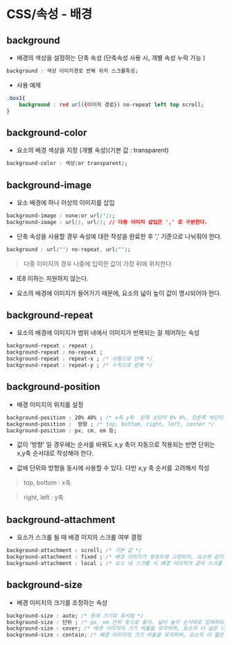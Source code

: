 # CSS/속성 - 배경 

## background 

- 배경의 색상을 설정하는 단축 속성 (단축속성 사용 시, 개별 속성 누락 가능 )

```css
background : 색상 이미지경로 반복 위치 스크롤특성; 
```

- 사용 예제 

```css
.box1{
    background : red url({이미지 경로}) no-repeat left top scroll; 
}
```

## background-color 

- 요소의 배경 색상을 지정 (개별 속성)(기본 값 : transparent)

```css
background-color : 색상(or transparent);
```

## background-image

- 요소 배경에 하나 이상의 이미지를 삽입 

```css
background-image : none(or url(')); 
background-image : url(), url(); // 다중 이미지 삽입은 ',' 로 구분한다. 
```

- 단축 속성을 사용할 경우 속성에 대한 작성을 완료한 후 ',' 기준으로 나눠줘야 한다. 

```css
background : url('') no-repeat, url(''); 
```

> 다중 이미지의 경우 나중에 입력한 값이 가장 뒤에 위치한다. 

- IE8 이하는 지원하지 않는다.

- 요소의 배경에 이미지가 들어가기 때문에, 요소의 넓이 높이 값이 명시되어야 한다. 

## background-repeat

- 요소의 배경에 이미지가 범위 내에서 이미지가 반복되는 걸 제어하는 속성 

```css
background-repeat : repeat ;
background-repeat : no-repeat ; 
background-repeat : repeat-x ; /* 수평으로 반복 */
background-repeat : repeat-y ; /* 수직으로 반복 */ 
```

## background-position 

- 배경 이미지의 위치를 설정 

``` css
background-position : 20% 40% ; /* x축 y축  왼쪽 상단이 0% 0%, 오른쪽 하단이 100% 100%*/ 
background-position :  방향 ; /* top, bottom, right, left, center */ 
background-position : px, cm, em 등;
```
- 값이 '방향' 일 경우에는 순서를 바꿔도 x,y 축이 자동으로 적용되는 반면 단위는 x,y축 순서대로 작성해야 한다. 

- 값에 단위와 방향을 동시에 사용할 수 있다. 다만 x,y 축 순서를 고려해서 작성 

> top, bottom : x축 

> right, left : y축

## background-attachment

- 요소가 스크롤 될 때 배경 미지의 스크롤 여부 결정 

```css
background-attachment : scroll; /* 기본 값 */ 
background-attachment : fixed ; /* 배경 이미지가 뷰포트에 고정되어, 요소와 같이 스크롤 되지 않음 */
background-attachment : local ; /* 요소 내 스크롤 시 배경 이미지가 같이 스크롤 됨 */ 
```

## background-size

- 배경 이미지의 크기를 조정하는 속성 

```css
background-size : auto; /* 원래 크기로 표시됨 */ 
background-size : 단위 ; /* px, em 단위 등으로 표시. 넓이 높이 순서대로 입력하되, 넓이 값만 입력하면 자동으로 비율 조정하여 높이값 설정 */ 
background-size : cover; /* 배경 이미지의 크기 비율을 유지하며, 요소의 더 넓은 너비에 맞춰짐. 이미지가 잘릴 수 있음 */
background-size : contain; /* 배경 이미지의 크기 비율을 유지하며, 요소의 더 짧은 너비에 맞춰짐. 이미지가 잘리지 않음  */  
```

